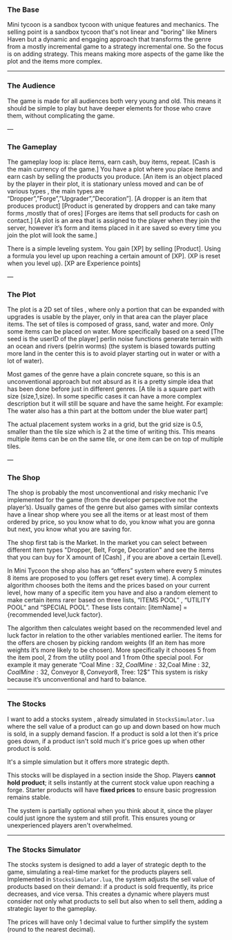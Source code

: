 ### The Base
Mini tycoon is a sandbox tycoon with unique features and mechanics. The selling point is
a sandbox tycoon that's not linear and "boring" like Miners Haven but a dynamic and
engaging approach that transforms the genre from a mostly incremental game to a strategy incremental one. So the focus is on adding strategy. This means making more aspects of the game like the plot and the items more complex.

---

### The Audience

The game is made for all audiences both very young and old. This means it should be simple to play but have deeper elements for those who crave them, without complicating the game.

—

### The Gameplay
The gameplay loop is: place items, earn cash, buy items, repeat.
[Cash is the main currency of the game.]
You have a plot where you place items and earn cash by selling the products you produce.
[An item is an object placed by the player in their plot, it is stationary unless moved and can be of various types , the main types are “Dropper”,”Forge”,”Upgrader”,”Decoration”].
[A dropper is an item that produces product]
[Product is generated by droppers and can take many forms ,mostly that of ores]
[Forges are items that sell products for cash on contact.]
[A plot is an area that is assigned to the player when they join the server, however it’s form and items placed in it are saved so every time you join the plot will look the same.]

There is a simple leveling system. You gain [XP] by selling [Product]. Using a formula you level up upon reaching a certain amount of [XP]. (XP is reset when you level up).
[XP are Experience points]

—

### The Plot
The plot is a 2D set of tiles , where only a portion that can be expanded with upgrades is usable by the player, only in that area can the player place items.
The set of tiles is composed of grass, sand, water and more. Only some items can be placed on water.
More specifically based on a seed [The seed is the userID of the player] perlin noise functions generate terrain with an ocean and rivers (pelrin worms) (the system is biased towards putting more land in the center this is to avoid player starting out in water or with a lot of water).

Most games of the genre have a plain concrete square, so this is an unconventional approach but not absurd as it is a pretty simple idea that has been done before just in different genres.
[A tile is a square part with size (size,1,size). In some specific cases it can have a more complex description but it will still be square and have the same height. For example: The water also has a thin part at the bottom under the blue water part]

The actual placement system works in a grid, but the grid size is 0.5, smaller than the tile size which is 2 at the time of writing this. This means multiple items can be on the same tile, or one item can be on top of multiple tiles.

—

### The Shop
The shop is probably the most unconventional and risky mechanic I’ve implemented for the game (from the developer perspective not the player’s). Usually games of the genre but also games with similar contexts have a linear shop where you see all the items or at least most of them ordered by price, so you know what to do, you know what you are gonna but next, you know what you are saving for.

The shop first tab is the Market. In the market you can select between different item types "Dropper, Belt, Forge, Decoration" and see the items that you can buy for X amount of [Cash] , if you are above a certain [Level].

In Mini Tycoon the shop also has an “offers” system where every 5 minutes 8 items are proposed to you (offers get reset every time). A complex algorithm chooses both the items and the prices based on your current level, how many of a specific item you have and also a random element to make certain items rarer based on three lists, “ITEMS POOL” , “UTILITY POOL” and “SPECIAL POOL”. These lists contain: [itemName] = {recommended level,luck factor}.

The algorithm then calculates weight based on the recommended level and luck factor in relation to the other variables mentioned earlier. The items for the offers are chosen by picking random weights (If an item has more weights it’s more likely to be chosen). More specifically it chooses 5 from the item pool, 2 from the utility pool and 1 from 0the special pool.
For example it may generate “Coal Mine : 32$,Coal Mine : 32$,Coal Mine : 32$,Coal Mine : 32$, Conveyor 8$, Conveyor 8$, Tree: 12$”
This system is risky because it’s unconventional and hard to balance.

---

### The Stocks

I want to add a stocks system , already simulated in `StocksSimulator.lua` where the sell value of a product can go up and down based on how much is sold, in a supply demand fascion. If a product is sold a lot then it's price goes down, if a product isn't sold much it's price goes up when other product is sold.

It's a simple simulation but it offers more strategic depth.

This stocks will be displayed in a section inside the Shop. Players **cannot hold product**; it sells instantly at the current stock value upon reaching a forge. Starter products will have **fixed prices** to ensure basic progression remains stable.

The system is partially optional when you think about it, since the player could just ignore the system and still profit. This ensures young or unexperienced players aren't overwhelmed.

---

### The Stocks Simulator

The stocks system is designed to add a layer of strategic depth to the game, simulating a real-time market for the products players sell. Implemented in `StocksSimulator.lua`, the system adjusts the sell value of products based on their demand: if a product is sold frequently, its price decreases, and vice versa. This creates a dynamic where players must consider not only what products to sell but also when to sell them, adding a strategic layer to the gameplay. 

The prices will have only 1 decimal value to further simplify the system (round to the nearest decimal).